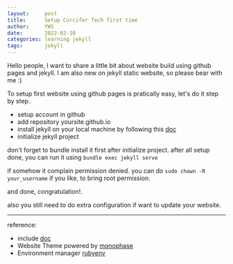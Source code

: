 ```yaml
---
layout:     post
title:      Setup Curcifer Tech first time
author:     YWS
date:       2022-02-10
categories: learning jekyll
tags: 		jekyll
---
```



Hello people, I want to share a little bit about website build using github pages and jekyll.
I am also new on jekyll static website, so please bear with me :)

To setup first website using github pages is pratically easy,
let's do it step by step.

- setup account in github
- add repository yoursite.github.io
- install jekyll on your local machine by following this [doc][gt-doc]
- initialize jekyll project

don't forget to bundle install it first after initialize project.
after all setup done, you can run it using `bundle exec jekyll serve`

if somehow it complain permission denied.
you can do `sudo chown -R your_username` if you like, to bring root permission.

and done, congratulation!.

also you still need to do extra configuration if want to update your website.

---

reference:
- include [doc][gt-doc]
- Website Theme powered by [monophase][theme-doc]
- Environment manager [rubyenv][rubyenv]


[gt-doc]: https://jekyllrb.com/docs/
[theme-doc]: https://github.com/zivhub/monophase
[rubyenv]: https://github.com/rbenv/rbenv

